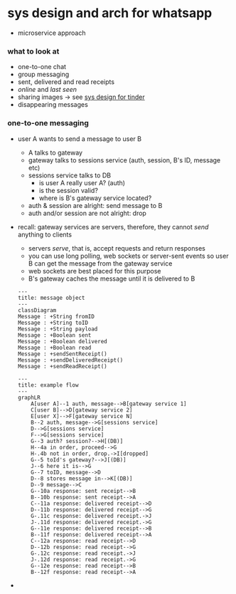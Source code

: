 # sys design and arch for whatsapp
* microservice approach
### what to look at
* one-to-one chat
* group messaging
* sent, delivered and read receipts
* *online* and *last seen*
* sharing images &rarr; see [sys design for tinder][def]
* disappearing messages
### one-to-one messaging
* user A wants to send a message to user B
    * A talks to gateway
    * gateway talks to sessions service (auth, session, B's ID, message etc)
    * sessions service talks to DB
        - is user A really user A? (auth)
        - is the session valid?
        - where is B's gateway service located?
    * auth & session are alright: send message to B
    * auth and/or session are not alright: drop
* recall: gateway services are servers, therefore, they cannot *send* anything to clients
    * servers *serve*, that is, accept requests and return responses
    * you can use long polling, web sockets or server-sent events so user B can get the message from the gateway service
    * web sockets are best placed for this purpose
    * B's gateway caches the message until it is delivered to B

    ```mermaid
    ---
    title: message object
    ---
    classDiagram
    Message : +String fromID
    Message : +String toID
    Message : +String payload
    Message : +Boolean sent
    Message : +Boolean delivered
    Message : +Boolean read
    Message : +sendSentReceipt()
    Message : +sendDeliveredReceipt()
    Message : +sendReadReceipt()
    ```


    ```mermaid
    ---
    title: example flow
    ---
    graphLR
        A[user A]--1 auth, message-->B[gateway service 1]
        C[user B]-->D[gateway service 2]
        E[user X]-->F[gateway service N]
        B--2 auth, message-->G[sessions service]
        D-->G[sessions service]
        F-->G[sessions service]
        G--3 auth? session?-->H[(DB)]
        H--4a in order, proceed-->G
        H-.4b not in order, drop.->I[dropped]
        G--5 toId's gateway?-->J[(DB)]
        J--6 here it is-->G
        G--7 toID, message-->D
        D--8 stores message in-->K[(DB)]
        D--9 message-->C
        G--10a response: sent receipt-->B
        B--10b response: sent receipt-->A
        C--11a response: delivered receipt-->D
        D--11b response: delivered receipt-->G
        G-.11c response: delivered receipt.->J
        J-.11d response: delivered receipt.->G
        G--11e response: delivered receipt-->B
        B--11f response: delivered receipt-->A
        C--12a response: read receipt-->D
        D--12b response: read receipt-->G
        G-.12c response: read receipt.->J
        J-.12d response: read receipt.->G
        G--12e response: read receipt-->B
        B--12f response: read receipt-->A
    ```

* 

[def]: ../0x01-tinder/0-tinder.md